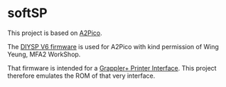 # softSP

This project is based on [A2Pico](https://github.com/oliverschmidt/a2pico).

The [DIYSP V6 firmware](http://www.mfa2lab.com/softsp-v6-release/) is used for A2Pico with kind permission of Wing Yeung, MFA2 WorkShop.

That firmware is intended for a [Grappler+ Printer Interface](https://mirrors.apple2.org.za/Apple%20II%20Documentation%20Project/Interface%20Cards/Parallel/Orange%20Micro%20Grappler%20plus%20Printer%20Interface/).
This project therefore emulates the ROM of that very interface.

